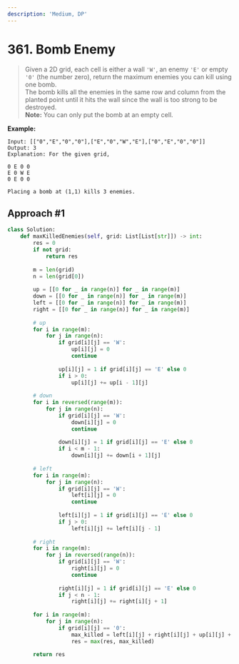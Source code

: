 ```yaml
---
description: 'Medium, DP'
---
```


# 361. Bomb Enemy

> Given a 2D grid, each cell is either a wall `'W'`, an enemy `'E'` or empty `'0'` \(the number zero\), return the maximum enemies you can kill using one bomb.  
> The bomb kills all the enemies in the same row and column from the planted point until it hits the wall since the wall is too strong to be destroyed.  
> **Note:** You can only put the bomb at an empty cell.

**Example:**

```text
Input: [["0","E","0","0"],["E","0","W","E"],["0","E","0","0"]]
Output: 3 
Explanation: For the given grid,

0 E 0 0 
E 0 W E 
0 E 0 0

Placing a bomb at (1,1) kills 3 enemies.
```

## Approach \#1

```python
class Solution:
    def maxKilledEnemies(self, grid: List[List[str]]) -> int:
        res = 0
        if not grid:
            return res
        
        m = len(grid)
        n = len(grid[0])
        
        up = [[0 for _ in range(n)] for _ in range(m)]
        down = [[0 for _ in range(n)] for _ in range(m)]
        left = [[0 for _ in range(n)] for _ in range(m)]
        right = [[0 for _ in range(n)] for _ in range(m)]
        
        # up
        for i in range(m):
            for j in range(n):
                if grid[i][j] == 'W':
                    up[i][j] = 0
                    continue
                    
                up[i][j] = 1 if grid[i][j] == 'E' else 0
                if i > 0:
                    up[i][j] += up[i - 1][j]
                    
        # down
        for i in reversed(range(m)):
            for j in range(n):
                if grid[i][j] == 'W':
                    down[i][j] = 0
                    continue
                
                down[i][j] = 1 if grid[i][j] == 'E' else 0
                if i < m - 1:
                    down[i][j] += down[i + 1][j]
                    
        # left
        for i in range(m):
            for j in range(n):
                if grid[i][j] == 'W':
                    left[i][j] = 0
                    continue
                    
                left[i][j] = 1 if grid[i][j] == 'E' else 0
                if j > 0:
                    left[i][j] += left[i][j - 1]
                    
        # right
        for i in range(m):
            for j in reversed(range(n)):
                if grid[i][j] == 'W':
                    right[i][j] = 0
                    continue
                    
                right[i][j] = 1 if grid[i][j] == 'E' else 0
                if j < n - 1:
                    right[i][j] += right[i][j + 1]
                    
        for i in range(m):
            for j in range(n):
                if grid[i][j] == '0':
                    max_killed = left[i][j] + right[i][j] + up[i][j] + down[i][j]
                    res = max(res, max_killed)
                    
        return res
        
```

